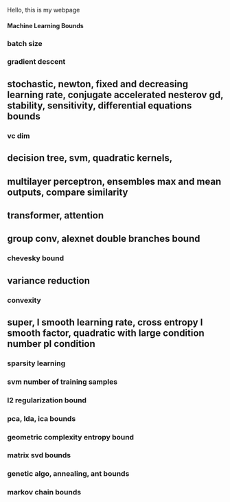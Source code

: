 Hello, this is my webpage

#### Machine Learning Bounds

### batch size
### gradient descent
## stochastic, newton, fixed and decreasing learning rate, conjugate accelerated nesterov gd, stability, sensitivity, differential equations bounds
### vc dim
## decision tree, svm, quadratic kernels,
## multilayer perceptron, ensembles max and mean outputs, compare similarity
## transformer, attention
## group conv, alexnet double branches bound
### chevesky bound
## variance reduction
### convexity
## super, l smooth learning rate, cross entropy l smooth factor, quadratic with large condition number pl condition
### sparsity learning
### svm number of training samples
### l2 regularization bound
### pca, lda, ica bounds
### geometric complexity entropy bound
### matrix svd bounds
### genetic algo, annealing, ant bounds
### markov chain bounds
